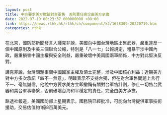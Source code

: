 ```yaml
---
layout: post
title: 中方要求美方撤銷對台軍售　否則責任完全由美方承擔
date: 2022-07-19 00:23:37.000000000 +08:00
link: https://news.rthk.hk/rthk/ch/component/k2/1658309-20220719.htm
categories: rthk
---
```


在北京，國防部新聞發言人譚克非說，美國向中國台灣地區出售武器，嚴重違反一個中國原則及中美三個聯合公報，特別是「八一七」公報規定，粗暴干涉中國內政，嚴重損害中國主權與安全利益，嚴重破壞中美兩國兩軍關係，中方對此堅決反對。

譚克非說，台灣問題事關中國國家主權及領土完整，涉及中國核心利益；近期美方對中方多次承諾「四不一無意」，明確表示不支持台獨，但在對台軍售問題上言行不一、毫無誠信。他說中方要求美方立即撤銷有關對台軍售計劃，停止一切售台武器和美台軍事聯繫，否則破壞台海和平穩定的責任，完全由美方承擔。

路透社報道，美國國防部上星期表示，國務院已經批准，可能向台灣提供軍事技術援助，交易估值約1億8百萬美元。
